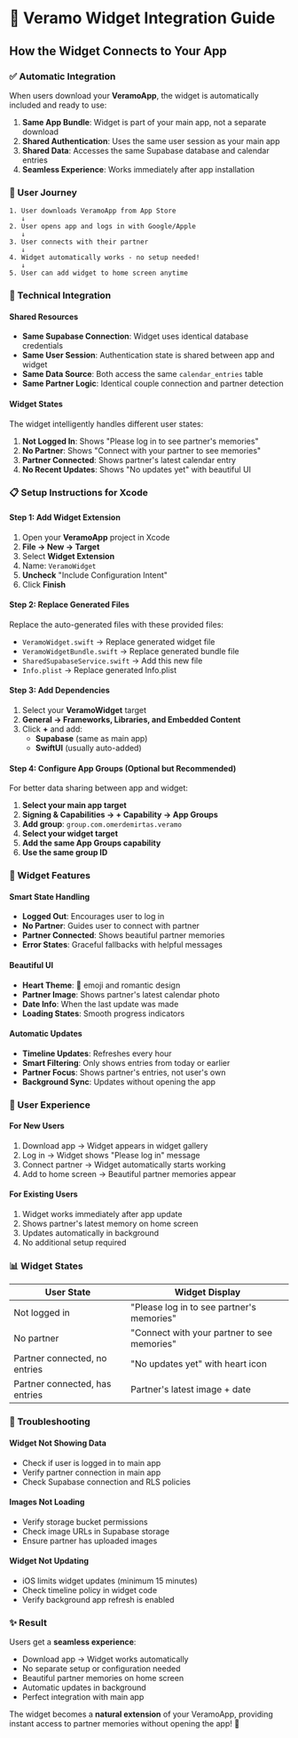 # 🔗 Veramo Widget Integration Guide

## **How the Widget Connects to Your App**

### **✅ Automatic Integration**
When users download your **VeramoApp**, the widget is automatically included and ready to use:

1. **Same App Bundle**: Widget is part of your main app, not a separate download
2. **Shared Authentication**: Uses the same user session as your main app
3. **Shared Data**: Accesses the same Supabase database and calendar entries
4. **Seamless Experience**: Works immediately after app installation

### **📱 User Journey**

```
1. User downloads VeramoApp from App Store
   ↓
2. User opens app and logs in with Google/Apple
   ↓
3. User connects with their partner
   ↓
4. Widget automatically works - no setup needed!
   ↓
5. User can add widget to home screen anytime
```

### **🔧 Technical Integration**

#### **Shared Resources**
- **Same Supabase Connection**: Widget uses identical database credentials
- **Same User Session**: Authentication state is shared between app and widget
- **Same Data Source**: Both access the same `calendar_entries` table
- **Same Partner Logic**: Identical couple connection and partner detection

#### **Widget States**
The widget intelligently handles different user states:

1. **Not Logged In**: Shows "Please log in to see partner's memories"
2. **No Partner**: Shows "Connect with your partner to see memories"  
3. **Partner Connected**: Shows partner's latest calendar entry
4. **No Recent Updates**: Shows "No updates yet" with beautiful UI

### **📋 Setup Instructions for Xcode**

#### **Step 1: Add Widget Extension**
1. Open your **VeramoApp** project in Xcode
2. **File → New → Target**
3. Select **Widget Extension**
4. Name: `VeramoWidget`
5. **Uncheck** "Include Configuration Intent"
6. Click **Finish**

#### **Step 2: Replace Generated Files**
Replace the auto-generated files with these provided files:
- `VeramoWidget.swift` → Replace generated widget file
- `VeramoWidgetBundle.swift` → Replace generated bundle file  
- `SharedSupabaseService.swift` → Add this new file
- `Info.plist` → Replace generated Info.plist

#### **Step 3: Add Dependencies**
1. Select your **VeramoWidget** target
2. **General → Frameworks, Libraries, and Embedded Content**
3. Click **+** and add:
   - **Supabase** (same as main app)
   - **SwiftUI** (usually auto-added)

#### **Step 4: Configure App Groups (Optional but Recommended)**
For better data sharing between app and widget:

1. **Select your main app target**
2. **Signing & Capabilities → + Capability → App Groups**
3. **Add group**: `group.com.omerdemirtas.veramo`
4. **Select your widget target**
5. **Add the same App Groups capability**
6. **Use the same group ID**

### **🎯 Widget Features**

#### **Smart State Handling**
- **Logged Out**: Encourages user to log in
- **No Partner**: Guides user to connect with partner
- **Partner Connected**: Shows beautiful partner memories
- **Error States**: Graceful fallbacks with helpful messages

#### **Beautiful UI**
- **Heart Theme**: 💖 emoji and romantic design
- **Partner Image**: Shows partner's latest calendar photo
- **Date Info**: When the last update was made
- **Loading States**: Smooth progress indicators

#### **Automatic Updates**
- **Timeline Updates**: Refreshes every hour
- **Smart Filtering**: Only shows entries from today or earlier
- **Partner Focus**: Shows partner's entries, not user's own
- **Background Sync**: Updates without opening the app

### **🚀 User Experience**

#### **For New Users**
1. Download app → Widget appears in widget gallery
2. Log in → Widget shows "Please log in" message
3. Connect partner → Widget automatically starts working
4. Add to home screen → Beautiful partner memories appear

#### **For Existing Users**
1. Widget works immediately after app update
2. Shows partner's latest memory on home screen
3. Updates automatically in background
4. No additional setup required

### **📊 Widget States**

| User State | Widget Display |
|------------|----------------|
| Not logged in | "Please log in to see partner's memories" |
| No partner | "Connect with your partner to see memories" |
| Partner connected, no entries | "No updates yet" with heart icon |
| Partner connected, has entries | Partner's latest image + date |

### **🔧 Troubleshooting**

#### **Widget Not Showing Data**
- Check if user is logged in to main app
- Verify partner connection in main app
- Check Supabase connection and RLS policies

#### **Images Not Loading**
- Verify storage bucket permissions
- Check image URLs in Supabase storage
- Ensure partner has uploaded images

#### **Widget Not Updating**
- iOS limits widget updates (minimum 15 minutes)
- Check timeline policy in widget code
- Verify background app refresh is enabled

### **✨ Result**

Users get a **seamless experience**:
- Download app → Widget works automatically
- No separate setup or configuration needed
- Beautiful partner memories on home screen
- Automatic updates in background
- Perfect integration with main app

The widget becomes a **natural extension** of your VeramoApp, providing instant access to partner memories without opening the app! 💖
